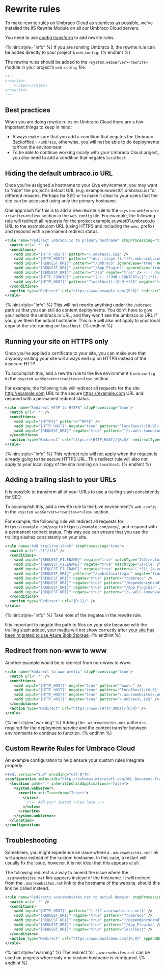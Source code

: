 # Rewrite rules

To make rewrite rules on Umbraco Cloud as seamless as possible, we've installed the IIS Rewrite Module on all our Umbraco Cloud servers.

You need to use [config transform](../../project-settings/config-transforms.md) to add rewrite rules.

{% hint style="info" %}
If you are running Umbraco 8, the rewrite rule can be added directly to your project's `web.config`.
{% endhint %}

The rewrite rules should be added to the `<system.webServer><rewrite>` module in your project's `web.config` file.

```xml
<!--
<rewrite>
    <rules></rules>
</rewrite>
-->
```

## Best practices

When you are doing rewrite rules on Umbraco Cloud there are a few important things to keep in mind:

* Always make sure that you add a condition that negates the Umbraco Backoffice - `/umbraco`, otherwise, you will not be able to do deployments to/from the environment
* To be able to continue working locally with your Umbraco Cloud project, you also need to add a condition that negates `localhost`

## Hiding the default umbraco.io URL

Once you've assigned a hostname to your Live environment, you may want to "hide" the project's default URL (e.g. example.euwest01.umbraco.io) for different reasons. Perhaps for SEO or to make it clear to your users that the site can be accessed using only the primary hostname.

One approach for this is to add a new rewrite rule to the `<system.webServer><rewrite><rules>` section in the `web.config` file. For example, the following rule will redirect all requests for the project example.euwest01.umbraco.io URL to the example.com URL (using HTTPS and including the `www.` prefix) and respond with a permanent redirect status.

```xml
<rule name="Redirect umbraco.io to primary hostname" stopProcessing="true">
  <match url=".*" />
  <conditions>
    <add input="{HTTP_HOST}" pattern="\.umbraco\.io$" />
    <add input="{HTTP_HOST}" pattern="^(dev-|stage-)(.*)?\.umbraco\.io$" ignoreCase="true" negate="true" />
    <add input="{REQUEST_URI}" pattern="^/umbraco" ignoreCase="true" negate="true" />
    <add input="{REQUEST_URI}" pattern="^/App_Plugins" ignoreCase="true" negate="true" />
    <add input="{REQUEST_URI}" pattern="^/sb" negate="true" /> <!-- Don't redirect Smidge Bundle -->
    <add input="{HTTP_COOKIE}" pattern="^(.+; )?UMB_UCONTEXT=([^;]*)(;.+)?$" negate="true" /> <!-- Ensure preview can render -->
	<add input="{HTTP_HOST}" pattern="^localhost(:[0-9]+)?$" negate="true" />
  </conditions>
  <action type="Redirect" url="https://www.example.com/{R:0}" redirectType="Permanent" />
</rule>
```

{% hint style="info" %}
This will not rewrite anything under the `/umbraco` path so that you can still do content deployments. You don't have to give your editors the umbraco.io URL, and they won't see the umbraco.io URL if you give them the actual hostname. This rule will also not apply to your local copy of the site running on `localhost`.
{% endhint %}

## Running your site on HTTPS only

Once you've applied a certificate to your site, you can make sure that anybody visiting your site will always end up on HTTPS instead of the insecure HTTP.

To accomplish this, add a rewrite rule to the live environment's `web.config` in the `<system.webServer><rewrite><rules>` section.

For example, the following rule will redirect all requests for the site http://example.com URL to the secure https://example.com URL and respond with a permanent redirect status.

```xml
<rule name="Redirect HTTP to HTTPS" stopProcessing="true">
  <match url=".*" />
  <conditions>
    <add input="{HTTPS}" pattern="^OFF$" />
    <add input="{HTTP_HOST}" negate="true" pattern="^localhost(:[0-9]+)?$" />
    <add input="{REQUEST_URI}" negate="true" pattern="^/\.well-known/acme-challenge/" />
  </conditions>
  <action type="Redirect" url="https://{HTTP_HOST}/{R:0}" redirectType="Permanent" />
</rule>
```

{% hint style="info" %}
This redirect rule will not apply when the request is already going to the secure HTTPS URL. This redirect rule will also not apply to your local copy of the site running on `localhost`.
{% endhint %}

## Adding a trailing slash to your URLs

It is possible to transform all of your URLs to use a trailing slash consistently for SEO.

To accomplish this, add a rewrite rule to the Live environment's `web.config` in the `<system.webServer><rewrite><rules>` section.

For example, the following rule will redirect all requests for `https://example.com/page` to `https://example.com/page/`, and respond with a permanent redirect status. This way you can ensure that you use the trailing slashes consistently on your site.

```xml
<rule name="Add trailing slash" stopProcessing="true">
  <match url="(.*[^/])$" />
  <conditions>
    <add input="{REQUEST_FILENAME}" negate="true" matchType="IsDirectory" />
    <add input="{REQUEST_FILENAME}" negate="true" matchType="IsFile" />
    <add input="{REQUEST_FILENAME}" negate="true" pattern="(.*?)\.[a-zA-Z0-9]{1,4}$" />
    <add input="{REQUEST_URI}" pattern="^/umbidlocallogin" negate="true" />
    <add input="{REQUEST_URI}" negate="true" pattern="^/umbraco" />
    <add input="{REQUEST_URI}" negate="true" pattern="^/DependencyHandler.axd" />
    <add input="{REQUEST_URI}" negate="true" pattern="^/App_Plugins/" />
    <add input="{REQUEST_URI}" negate="true" pattern="^/\.well-known/acme-challenge/" />
  </conditions>
  <action type="Redirect" url="{R:1}/" />
</rule>
```

{% hint style="info" %}
Take note of the negates in the rewrite rule.

It is important to negate the path to files on your site because with the trailing slash added, your media will not show correctly after [your site has been migrated to use Azure Blob Storage](../../build-and-customize-your-solution/working-with-deployments/media/).
{% endhint %}

## Redirect from non-www to www

Another example would be to redirect from non-www to www:

```xml
<rule name="Redirect to www prefix" stopProcessing="true">
  <match url=".*" />
  <conditions>
    <add input="{HTTP_HOST}" negate="true" pattern="^www\." />
    <add input="{HTTP_HOST}" negate="true" pattern="^localhost(:[0-9]+)?$" />
    <add input="{HTTP_HOST}" negate="true" pattern="\.azurewebsites\.net$" />
    <add input="{HTTP_HOST}" negate="true" pattern="\.umbraco\.io$" />
  </conditions>
  <action type="Redirect" url="https://www.{HTTP_HOST}/{R:0}" />
</rule>
```

{% hint style="warning" %}
Adding the `.azurewebsites.net` pattern is required for the deployment service and the content transfer between environments to continue to function.
{% endhint %}

## Custom Rewrite Rules for Umbraco Cloud

An example configuration to help ensure your custom rules integrate properly:

```xml
<?xml version="1.0" encoding="utf-8"?>
<configuration xmlns:xdt="http://schemas.microsoft.com/XML-Document-Transform">
  <location path="." inheritInChildApplications="false">
    <system.webServer>
      <rewrite xdt:Transform="Insert">
        <rules>
          <!-- Add your custom rules here -->
        </rules>
      </rewrite>
    </system.webServer>
  </location>
</configuration>
```

## Troubleshooting

Sometimes, you might experience an issue where a `.azurewebsites.net` link will appear instead of the custom hostname. In this case, a restart will usually fix the issue, however, it is not ideal that this appears at all.

The following redirect is a way to amend the issue where the `.azurewebsites.net` link appears instead of the hostname. It will redirect from the `.azurewebsites.net` link to the hostname of the website, should this link be called instead.

```xml
<rule name="Redirects azurewebsites.net to actual domain" stopProcessing="true">
  <match url=".*" />
  <conditions>
    <add input="{HTTP_HOST}" pattern="^(.*)?.azurewebsites.net$" />
    <add input="{REQUEST_URI}" negate="true" pattern="^/umbraco" />
    <add input="{REQUEST_URI}" negate="true" pattern="^/DependencyHandler.axd" />
    <add input="{REQUEST_URI}" negate="true" pattern="^/App_Plugins" />
    <add input="{REQUEST_URI}" negate="true" pattern="localhost" />
  </conditions>
  <action type="Redirect" url="https://www.hostname.com/{R:0}" appendQueryString="true" redirectType="Permanent" />
</rule>
```

{% hint style="warning" %}
The redirect for `.azurewebsites.net` can be used on projects where only one custom hostname is configured.
{% endhint %}
